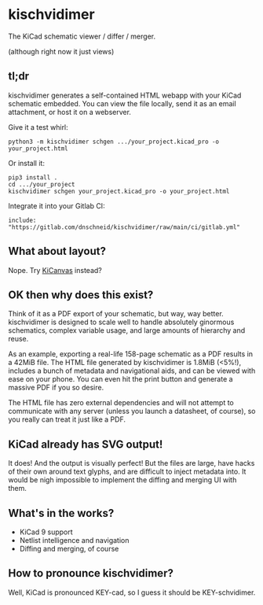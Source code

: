 <!--
SPDX-FileCopyrightText: (C) 2025 Rivos Inc.
SPDX-License-Identifier: Apache-2.0
-->

# kischvidimer

The KiCad schematic viewer / differ / merger.

(although right now it just views)

## tl;dr

kischvidimer generates a self-contained HTML webapp with your KiCad schematic
embedded. You can view the file locally, send it as an email attachment, or host
it on a webserver.

Give it a test whirl:

```
python3 -m kischvidimer schgen .../your_project.kicad_pro -o your_project.html
```

Or install it:

```
pip3 install .
cd .../your_project
kischvidimer schgen your_project.kicad_pro -o your_project.html
```

Integrate it into your Gitlab CI:

```
include: "https://gitlab.com/dnschneid/kischvidimer/raw/main/ci/gitlab.yml"
```

## What about layout?

Nope. Try [KiCanvas](https://kicanvas.org/) instead?

## OK then why does this exist?

Think of it as a PDF export of your schematic, but way, way better. kischvidimer
is designed to scale well to handle absolutely ginormous schematics, complex
variable usage, and large amounts of hierarchy and reuse.

As an example, exporting a real-life 158-page schematic as a PDF results in a
42MiB file. The HTML file generated by kischvidimer is 1.8MiB (<5%!), includes a
bunch of metadata and navigational aids, and can be viewed with ease on your
phone. You can even hit the print button and generate a massive PDF if you so
desire.

The HTML file has zero external dependencies and will not attempt to communicate
with any server (unless you launch a datasheet, of course), so you really can
treat it just like a PDF.

## KiCad already has SVG output!

It does! And the output is visually perfect! But the files are large, have hacks
of their own around text glyphs, and are difficult to inject metadata into. It
would be nigh impossible to implement the diffing and merging UI with them.

## What's in the works?

 * KiCad 9 support
 * Netlist intelligence and navigation
 * Diffing and merging, of course

## How to pronounce kischvidimer?

Well, KiCad is pronounced KEY-cad, so I guess it should be KEY-schvidimer.
